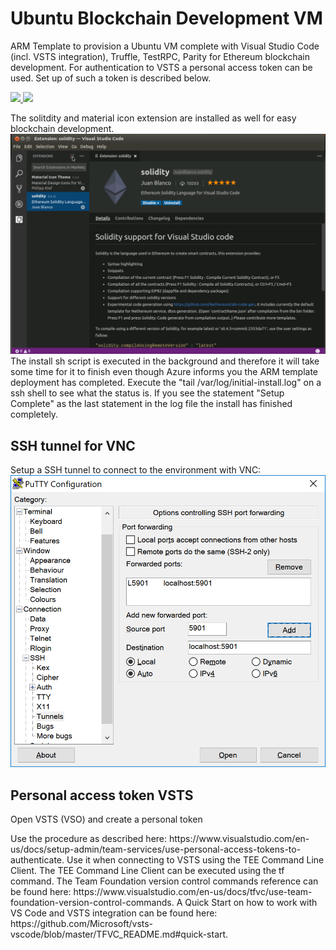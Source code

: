 # Ubuntu Blockchain Development VM

ARM Template to provision a Ubuntu VM complete with Visual Studio Code (incl. VSTS integration), Truffle, TestRPC, Parity for Ethereum blockchain development.
For authentication to VSTS a personal access token can be used. Set up of such a token is described below.

<a href="https://portal.azure.com/#create/microsoft.template/uri/https%3A%2F%2Fraw.githubusercontent.com%2Fevanuum%2Fazure-blockchain--ubuntu--blockchain--dev%2Fmaster%2Fazuredeploy.json" target="_blank">
    <img src="http://azuredeploy.net/deploybutton.png"/>
</a>
<a href="http://armviz.io/#/?load=https://raw.githubusercontent.com/evanuum/azure-blockchain--ubuntu--blockchain--dev/master/azuredeploy.json" target="_blank">
    <img src="http://armviz.io/visualizebutton.png"/>
</a>
<p>The solitdity and material icon extension are installed as well for easy blockchain development.
<img src='/images/VScode.PNG' />
The install sh script is executed in the background and therefore it will take some time for it to finish even though Azure informs you the ARM template deployment has completed. Execute the "tail /var/log/initial-install.log" on a ssh shell to see what the status is. If you see the statement "Setup Complete" as the last statement in the log file the install has finished completely.</p>
<H2>SSH tunnel for VNC</H2>
Setup a SSH tunnel to connect to the environment with VNC:
<img src='/images/puttyconf.PNG' />
<h2>Personal access token VSTS</h2>
<p>Open VSTS (VSO) and create a personal token</p>
Use the procedure as described here: https://www.visualstudio.com/en-us/docs/setup-admin/team-services/use-personal-access-tokens-to-authenticate. Use it when connecting to VSTS using the TEE Command Line Client. The TEE Command Line Client can be executed using the tf command. The Team Foundation version control commands reference can be found here: https://www.visualstudio.com/en-us/docs/tfvc/use-team-foundation-version-control-commands. A Quick Start on how to work with VS Code and VSTS integration can be found here: https://github.com/Microsoft/vsts-vscode/blob/master/TFVC_README.md#quick-start.